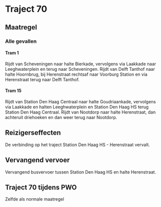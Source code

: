 # Traject 70 
## Maatregel
### Alle gevallen

#### Tram 1
Rijdt van Scheveningen naar halte Bierkade, vervolgens via Laakkade naar Leeghwaterplein en terug naar Scheveningen.
Rijdt van Delft Tanthof naar halte Hoornbrug, bij Herenstraat rechtsaf naar Voorburg Station en via Herenstraat terug naar Delft Tanthof.

#### Tram 15
Rijdt van Station Den Haag Centraal naar halte Goudriaankade, vervolgens via Laakkade en halten Leeghwaterplein en Station Den Haag HS terug Station Den Haag Centraal.
Rijdt van Nootdorp naar halte Herenstraat, dan achteruit driehoeken en dan weer terug naar Nootdorp.

## Reizigerseffecten
De verbinding op het traject Station Den Haag HS - Herenstraat vervalt.

## Vervangend vervoer
Vervangend busvervoer tussen Station Den Haag HS en halte Herenstraat.

## Traject 70 tijdens PWO
Zelfde als normale maatregel
